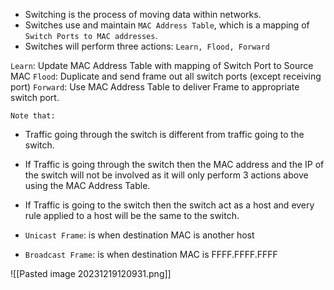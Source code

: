 + Switching is the process of moving data within networks.
+ Switches use and maintain `MAC Address Table`, which is a mapping of `Switch Ports to MAC addresses`.
+ Switches will perform three actions: `Learn, Flood, Forward`

`Learn`: Update MAC Address Table with mapping of Switch Port to Source MAC
`Flood`: Duplicate and send frame out all switch ports (except receiving port)
`Forward`: Use MAC Address Table to deliver Frame to appropriate switch port.

`Note that:`
+ Traffic going through the switch is different from traffic going to the switch.
+ If Traffic is going through the switch then the MAC address and the IP of the switch will not be involved as it will only perform 3 actions above using the MAC Address Table.
+ If Traffic is going to the switch then the switch act as a host and every rule applied to a host will be the same to the switch.

+ `Unicast Frame`: is when destination MAC is another host
+ `Broadcast Frame`: is when destination MAC is FFFF.FFFF.FFFF

![[Pasted image 20231219120931.png]]


